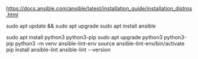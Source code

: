
https://docs.ansible.com/ansible/latest/installation_guide/installation_distros.html

sudo apt update && sudo apt upgrade
sudo apt install ansible

sudo apt install python3 python3-pip
sudo apt upgrade python3 python3-pip
python3 -m venv ansible-lint-env
source ansible-lint-env/bin/activate
pip install ansible-lint
ansible-lint --version
